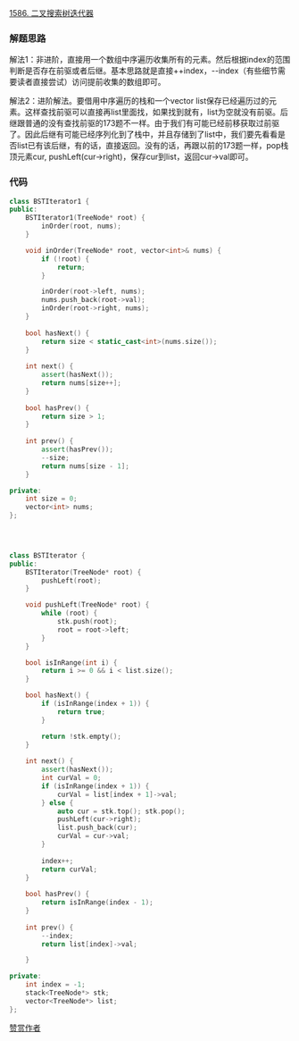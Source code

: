 [1586. 二叉搜索树迭代器](IIhttps://leetcode-cn.com/problems/binary-search-tree-iterator-ii/solution/1zhong-gui-zhong-ju-586-er-cha-sou-suo-s-awjv/)

### 解题思路
解法1：非进阶，直接用一个数组中序遍历收集所有的元素。然后根据index的范围判断是否存在前驱或者后继。基本思路就是直接++index，--index（有些细节需要读者直接尝试）访问提前收集的数组即可。

解法2：进阶解法。要借用中序遍历的栈和一个vector list保存已经遍历过的元素。这样查找前驱可以直接再list里面找，如果找到就有，list为空就没有前驱。后继跟普通的没有查找前驱的173题不一样。由于我们有可能已经前移获取过前驱了。因此后继有可能已经序列化到了栈中，并且存储到了list中，我们要先看看是否list已有该后继，有的话，直接返回。没有的话，再跟以前的173题一样，pop栈顶元素cur, pushLeft(cur->right)，保存cur到list，返回cur->val即可。

### 代码

```cpp
class BSTIterator1 {
public:
    BSTIterator1(TreeNode* root) {
        inOrder(root, nums);
    }

    void inOrder(TreeNode* root, vector<int>& nums) {
        if (!root) {
            return;
        }

        inOrder(root->left, nums);
        nums.push_back(root->val);
        inOrder(root->right, nums);
    }
    
    bool hasNext() {
        return size < static_cast<int>(nums.size());
    }
    
    int next() {
        assert(hasNext());
        return nums[size++];
    }
    
    bool hasPrev() {
        return size > 1;
    }
    
    int prev() {
        assert(hasPrev());
        --size;
        return nums[size - 1];
    }

private:
    int size = 0;
    vector<int> nums;
};



 
class BSTIterator {
public:
    BSTIterator(TreeNode* root) {
        pushLeft(root);
    }

    void pushLeft(TreeNode* root) {
        while (root) {
            stk.push(root);
            root = root->left;
        }
    }

    bool isInRange(int i) {
        return i >= 0 && i < list.size();
    }

    bool hasNext() {
        if (isInRange(index + 1)) {
            return true;
        }

        return !stk.empty();
    }
    
    int next() {
        assert(hasNext());
        int curVal = 0;
        if (isInRange(index + 1)) {
            curVal = list[index + 1]->val;
        } else {
            auto cur = stk.top(); stk.pop();
            pushLeft(cur->right);
            list.push_back(cur);
            curVal = cur->val;
        }
        
        index++;
        return curVal;
    }
    
    bool hasPrev() {
        return isInRange(index - 1);
    }
    
    int prev() {
        --index;
        return list[index]->val;

    }

private:
    int index = -1;
    stack<TreeNode*> stk;
    vector<TreeNode*> list;
};
```

[赞赏作者](https://github.com/jyj407/leetcode/blob/master/wechat%20reward%20QRCode.png)
